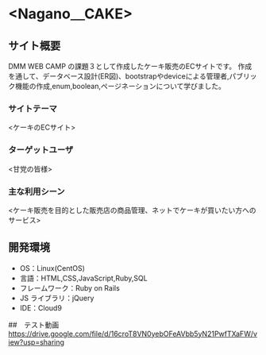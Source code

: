 # <Nagano＿CAKE>

## サイト概要

DMM WEB CAMP の課題３として作成したケーキ販売のECサイトです。
作成を通して、データベース設計(ER図)、bootstrapやdeviceによる管理者,パブリック機能の作成,enum,boolean,ページネーションについて学びました。

### サイトテーマ

<ケーキのECサイト>

### ターゲットユーザ

<甘党の皆様>

### 主な利用シーン

<ケーキ販売を目的とした販売店の商品管理、ネットでケーキが買いたい方へのサービス>

## 開発環境

- OS：Linux(CentOS)
- 言語：HTML,CSS,JavaScript,Ruby,SQL
- フレームワーク：Ruby on Rails
- JS ライブラリ：jQuery
- IDE：Cloud9

##　テスト動画
https://drive.google.com/file/d/16croT8VN0yebOFeAVbb5yN21PwfTXaFW/view?usp=sharing
